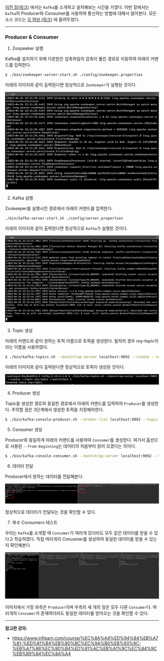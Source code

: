 [이전 장(링크)](https://imprint.tistory.com/231) 에서는 `Kafka`를 소개하고 설치해보는 시간을 가졌다.
이번 장에서는 `Kafka`의 Producer와 Consumer를 사용하여 통신하는 방법에 대해서 알아본다.
모든 소스 코드는 [깃 허브 (링크)](https://github.com/roy-zz/spring-cloud) 에 올려두었다.

---

### Producer & Consumer

1. Zoopeeker 실행

Kafka를 설치하기 위해 다운받은 압축파일의 압축이 풀린 경로로 이동하여 아래의 커맨드를 입력한다.

```bash
$ ./bin/zookeeper-server-start.sh ./config/zookeeper.properties
```

아래의 이미지와 같이 출력된다면 정상적으로 `Zookeeper`가 실행된 것이다.

![](pub_sub_image/start-zookeeper.png)

2. Kafka 실행

Zookeeper를 실행시킨 경로에서 아래의 커맨드를 입력한다.

```bash 
./bin/kafka-server-start.sh ./config/server.properties
```

아래의 이미지와 같이 출력된다면 정상적으로 `Kafka`가 실행된 것이다.

![](pub_sub_image/start-kafka.png)

3. Topic 생성

아래의 커맨드와 같이 원하는 토픽 이름으로 토픽을 생성한다.
필자의 경우 roy-topic이라는 이름을 사용하였다.

```bash 
$ ./bin/kafka-topics.sh --bootstrap-server localhost:9092 --create --topic roy-topic --partitions 1
```

아래의 이미지와 같이 출력된다면 정상적으로 토픽이 생성된 것이다.

![](pub_sub_image/create-topic.png)

4. Producer 생성

Topic을 생성한 경로와 동일한 경로에서 아래의 커맨드를 입력하여 `Producer`를 생성한다.
주의할 점은 3단계에서 생성한 토픽을 지정해야한다.

```bash 
$ ./bin/kafka-console-producer.sh --broker-list localhost:9092 --topic roy-topic
```

5. Consumer 생성

Producer와 동일하게 아래의 커맨드를 사용하여 `Consumer`를 생성한다.
여기서 옵션으로 사용된 `--from-beginning`는 데이터의 처음부터 읽어 오겠다는 의미다. 

```bash 
$ ./bin/kafka-console-consumer.sh --bootstrap-server localhost:9092 --topic roy-topic --from-beginning
```

6. 데이터 전달

Producer에서 원하는 데이터를 전달해본다.

![](pub_sub_image/transfer-data.png)

정상적으로 데이터가 전달되는 것을 확인할 수 있다.

7. 복수 Consumers 테스트

우리는 `Kafka`를 소개할 때 `Consumer`가 여러개 있더라도 모두 같은 데이터를 받을 수 있다고 학습하였다.
직접 여러개의 Conusmer를 생성하여 동일한 데이터를 받을 수 있는지 확인해본다.

![](pub_sub_image/multiple-consumers.png)

이미지에서 가장 좌측은 `Producer`이며 우측의 세 개의 창은 모두 다른 `Consumer`다.
여러개의 `Consumer`가 존재하더라도 동일한 데이터를 받아오는 것을 확인할 수 있다.

---

**참고한 강의:**

- https://www.inflearn.com/course/%EC%8A%A4%ED%94%84%EB%A7%81-%ED%81%B4%EB%9D%BC%EC%9A%B0%EB%93%9C-%EB%A7%88%EC%9D%B4%ED%81%AC%EB%A1%9C%EC%84%9C%EB%B9%84%EC%8A%A4